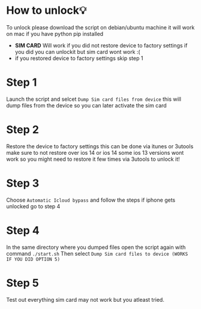 
# How to unlock💡
To unlock please download the script on debian/ubuntu machine it will work on mac if you have python pip installed
- **SIM CARD** Will work if you did not restore device to factory settings if you did you can unlockit but sim card wont work :(
- if you restored device to factory settings skip step 1
# Step 1 
Launch the script and selcet ``Dump Sim card files from device`` this will dump files from the device so you can later activate the sim card
# Step 2 
Restore the device to factory settings this can be done via itunes or 3utools
make sure to not restore over ios 14 or ios 14 some ios 13 versions wont work so you might need to restore it few times via 3utools to unlock it!
# Step 3
Choose ``Automatic Icloud bypass`` and follow the steps
if iphone gets unlocked go to step 4
# Step 4 
In the same directory where you dumped files open the script again with command ``./start.sh``
Then select ``Dump Sim card files to device (WORKS IF YOU DID OPTION 5)``
# Step 5
Test out everything sim card may not work but you atleast tried. 